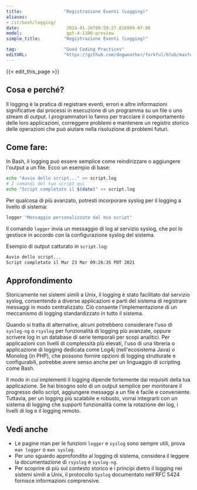 ```yaml
---
title:                "Registrazione Eventi (Logging)"
aliases:
- /it/bash/logging/
date:                  2024-01-26T00:59:27.816909-07:00
model:                 gpt-4-1106-preview
simple_title:         "Registrazione Eventi (Logging)"

tag:                  "Good Coding Practices"
editURL:              "https://github.com/dogweather/forkful/blob/master/content/it/bash/logging.md"
---
```


{{< edit_this_page >}}

## Cosa e perché?

Il logging è la pratica di registrare eventi, errori e altre informazioni significative dai processi in esecuzione di un programma su un file o uno stream di output. I programmatori lo fanno per tracciare il comportamento delle loro applicazioni, correggere problemi e mantenere un registro storico delle operazioni che può aiutare nella risoluzione di problemi futuri.

## Come fare:

In Bash, il logging può essere semplice come reindirizzare o aggiungere l'output a un file. Ecco un esempio di base:

```Bash
echo "Avvio dello script..." >> script.log
# I comandi del tuo script qui
echo "Script completato il $(date)" >> script.log
```

Per qualcosa di più avanzato, potresti incorporare syslog per il logging a livello di sistema:

```Bash
logger "Messaggio personalizzato dal mio script"
```

Il comando `logger` invia un messaggio di log al servizio syslog, che poi lo gestisce in accordo con la configurazione syslog del sistema.

Esempio di output catturato in `script.log`:

```Bash
Avvio dello script...
Script completato il Mar 23 Mar 09:26:35 PDT 2021
```

## Approfondimento

Storicamente nei sistemi simili a Unix, il logging è stato facilitato dal servizio syslog, consentendo a diverse applicazioni e parti del sistema di registrare messaggi in modo centralizzato. Ciò consente l'implementazione di un meccanismo di logging standardizzato in tutto il sistema.

Quando si tratta di alternative, alcuni potrebbero considerare l'uso di `syslog-ng` o `rsyslog` per funzionalità di logging più avanzate, oppure scrivere log in un database di serie temporali per scopi analitici. Per applicazioni con livelli di complessità più elevati, l'uso di una libreria o applicazione di logging dedicata come Log4j (nell'ecosistema Java) o Monolog (in PHP), che possono fornire opzioni di logging strutturate e configurabili, potrebbe avere senso anche per un linguaggio di scripting come Bash.

Il modo in cui implementi il logging dipende fortemente dai requisiti della tua applicazione. Se hai bisogno solo di un output semplice per monitorare il progresso dello script, aggiungere messaggi a un file è facile e conveniente. Tuttavia, per un logging più scalabile e robusto, vorrai integrarti con un sistema di logging che supporti funzionalità come la rotazione dei log, i livelli di log e il logging remoto.

## Vedi anche

- Le pagine man per le funzioni `logger` e `syslog` sono sempre utili, prova `man logger` o `man syslog`.
- Per uno sguardo approfondito al logging di sistema, considera il leggere la documentazione di `rsyslog` e `syslog-ng`.
- Per scoprire di più sul contesto storico e i principi dietro il logging nei sistemi simili a Unix, il protocollo `Syslog` documentato nell'RFC 5424 fornisce informazioni comprensive.
